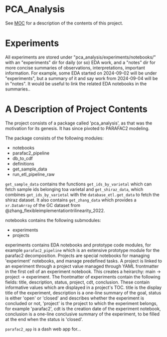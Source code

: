 # PCA_Analysis

See [MOC](./docs/moc.md) for a description of the contents of this project.

# Experiments

All experiments are stored under "pca_analysis/experiments/notebooks/" with an "experiments" dir for daily (or so) EDA work, and a "notes" dir for more concise summaries of observations, interpretations, important information. For example, some EDA started on 2024-09-02 will be under "experiments", but a summary of it and say work from 2024-09-04 will be in "notes". It would be useful to link the related EDA notebooks in the summaries..

# A Description of Project Contents

The project consists of a package called 'pca_analysis', as that was the motivation for its genesis. It has since pivoted to PARAFAC2 modeling.

The package consists of the following modules:

- notebooks
- parafac2_pipeline
- db_to_cdf
- definitions
- get_sample_data
- run_etl_pipeline_raw

`get_sample_data` contains the functions `get_ids_by_varietal` which can fetch sample ids belonging toa varietal and `get_shiraz_data`, which combines `get_ids_by_varietal` with the `database_etl.get_data` to fetch the shiraz dataset. It also contains `get_zhang_data` which provides a `xr.DataArray` of the GC dataset from @zhang_flexibleimplementationtrilinearity_2022.

notebooks contains the following submodules:

- experiments
- projects

experiments contains EDA notebooks and prototype code modules, for example `parafac2_pipeline` which is an extensive prototype module for the parafac2 decomposition. Projects are special notebooks for managing 'experiment' notebooks, and manage predefined tasks. A project is linked to an experiment through a project value managed through YAML frontmatter in the first cell of an experiment notebook. This creates a heirarchy: main -> project -> experiment. The frontmatter of experiments contain the following fields: title, description, status, project, cdt, conclusion. These contain informative values which are displayed in a project's TOC. title is the display title of the experiment, description is a one-line summary of the goal, status is either 'open' or 'closed' and describes whether the experiment is concluded or not, 'project' is the project to which the experiment belongs, for example 'parafac2', cdt is the creation date of the experiment notebook, conclusion is a one-line conclusive summary of the experiment, to be filled at the end when the status is 'closed'.

`parafac2_app` is a dash web app for...